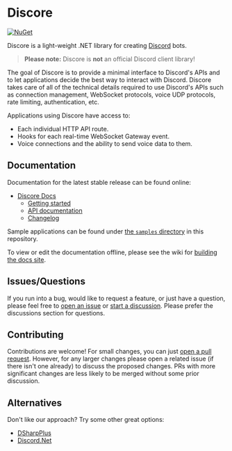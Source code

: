 # Discore
[![NuGet](https://img.shields.io/nuget/v/Discore.svg?style=flat-square)](https://www.nuget.org/packages/Discore/)

Discore is a light-weight .NET library for creating [Discord](https://discord.com/) bots.

> **Please note:** Discore is **not** an official Discord client library!

The goal of Discore is to provide a minimal interface to Discord's APIs and to let applications decide the best way to interact with Discord. Discore takes care of all of the technical details required to use Discord's APIs such as connection management, WebSocket protocols, voice UDP protocols, rate limiting, authentication, etc.

Applications using Discore have access to:
- Each individual HTTP API route.
- Hooks for each real-time WebSocket Gateway event.
- Voice connections and the ability to send voice data to them.

## Documentation
Documentation for the latest stable release can be found online:
- [Discore Docs](https://francessco.us/Discore/)
    - [Getting started](https://francessco.us/Discore/guides/getting_started.html)
    - [API documentation](https://francessco.us/Discore/api/index.html)
    - [Changelog](https://francessco.us/Discore/updates.html)

Sample applications can be found under [the `samples` directory](https://github.com/Francessco121/Discore/tree/v5/samples) in this repository.

To view or edit the documentation offline, please see the wiki for [building the docs site](https://github.com/Francessco121/Discore/wiki/Building-the-docs-site). 

## Issues/Questions
If you run into a bug, would like to request a feature, or just have a question, please feel free to [open an issue](https://github.com/Francessco121/Discore/issues) or [start a discussion](https://github.com/Francessco121/Discore/discussions). Please prefer the discussions section for questions.

## Contributing
Contributions are welcome! For small changes, you can just [open a pull request](https://github.com/Francessco121/Discore/pulls). However, for any larger changes please open a related issue (if there isn't one already) to discuss the proposed changes. PRs with more significant changes are less likely to be merged without some prior discussion.

## Alternatives
Don't like our approach? Try some other great options:
- [DSharpPlus](https://github.com/DSharpPlus/DSharpPlus)
- [Discord.Net](https://github.com/discord-net/Discord.Net)
